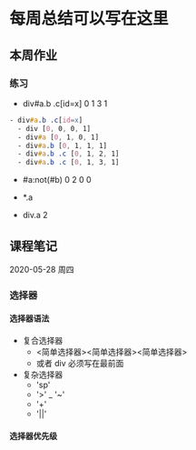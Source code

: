 # 每周总结可以写在这里
## 本周作业


### 练习
- div#a.b .c[id=x]
0 1 3 1
```css
- div#a.b .c[id=x]
  - div [0, 0, 0, 1]
  - div#a [0, 1, 0, 1]
  - div#a.b [0, 1, 1, 1]
  - div#a.b .c [0, 1, 2, 1]
  - div#a.b .c [0, 1, 3, 1]
```
- #a:not(#b)
0 2 0 0

- *.a

- div.a
2
## 课程笔记
2020-05-28 周四




### 选择器
####  选择器语法
- 复合选择器
    - <简单选择器><简单选择器><简单选择器>
    - 或者 div 必须写在最前面
- 复杂选择器
    - 'sp'
    - '>'
    _ '~'
    - '+'
    - '||'

#### 选择器优先级
